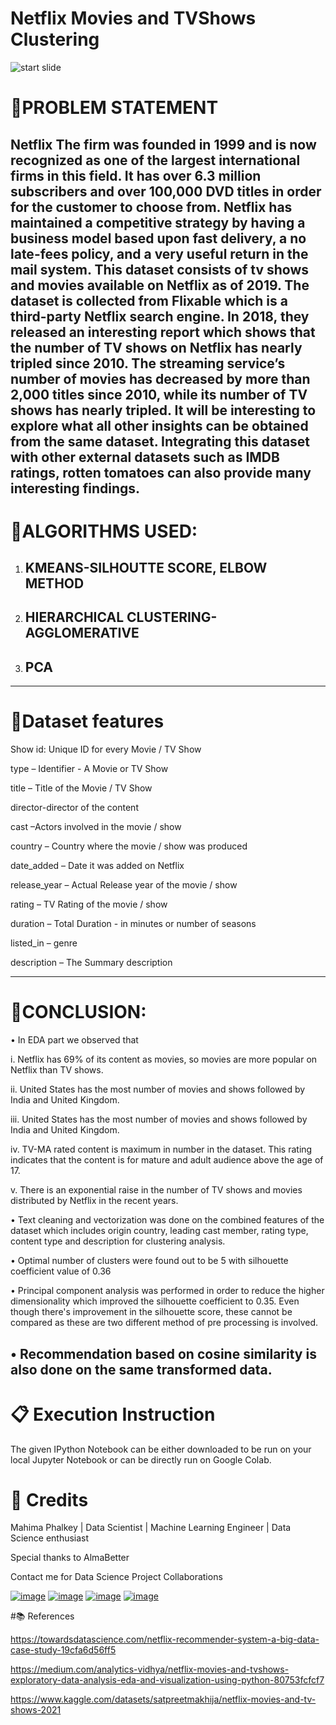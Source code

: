 # Netflix Movies and TVShows Clustering
![start slide](https://www.theclick.gg/wp-content/uploads/2021/08/netflix-gaming-tests.jpg)

# 📖PROBLEM STATEMENT

Netflix The firm was founded in 1999 and is now recognized as one of the largest international firms in this field. It has over 6.3 million subscribers and over 100,000 DVD titles in order for the customer to choose from. Netflix has maintained a competitive strategy by having a business model based upon fast delivery, a no late-fees policy, and a very useful return in the mail system.
 	This dataset consists of tv shows and movies available on Netflix as of 2019. The dataset is collected from Flixable which is a third-party Netflix search engine.  In 2018, they released an interesting report which shows that the number of TV shows on Netflix has nearly tripled since 2010. The streaming service’s number of movies has decreased by more than 2,000 titles since 2010, while its number of TV shows has nearly tripled. It will be interesting to explore what all other insights can be obtained from the same dataset.  Integrating this dataset with other external datasets such as IMDB ratings, rotten tomatoes can also provide many interesting findings.
-----------------------------------------------------
# 📖ALGORITHMS USED:
1.	## KMEANS-SILHOUTTE SCORE, ELBOW METHOD
2.	## HIERARCHICAL CLUSTERING-AGGLOMERATIVE
3.	## PCA
-----------------------------------------------------
# 📖Dataset features
Show id: Unique ID for every Movie / TV Show

type – Identifier - A Movie or TV Show

title – Title of the Movie / TV Show

director-director of the content

cast –Actors involved in the movie / show

country – Country where the movie / show was produced

date_added – Date it was added on Netflix

release_year – Actual Release year of the movie / show

rating – TV Rating of the movie / show

duration – Total Duration - in minutes or number of seasons

listed_in – genre

description – The Summary description

-----------------------------------------------------
# 📖CONCLUSION:

•	In EDA part we observed that

i.	Netflix has 69% of its content as movies, so movies are  more popular on Netflix than TV shows.

ii.	United States has the most number of movies and shows followed by India and United Kingdom.

iii.	United States has the most number of movies and shows followed by India and United Kingdom.

iv.	TV-MA rated content is maximum in number in the dataset. This rating indicates that the content is for mature and adult audience above the age of 17.

v.	There is an exponential raise in the number of TV shows and movies distributed by Netflix in the recent years.

•	Text cleaning and vectorization was done on the combined features of the dataset which includes origin country, leading cast member, rating type, content type and description for clustering analysis.

•	Optimal number of clusters were found out to be 5 with silhouette coefficient value of 0.36

•	Principal component analysis was performed in order to reduce the higher dimensionality which improved the silhouette coefficient to 0.35. Even though there's improvement in the silhouette score, these cannot be compared as these are two different method of pre processing is involved.

•	Recommendation based on cosine similarity is also done on the same transformed data.
-----------------------------------------------------
# 📋 Execution Instruction
The given IPython Notebook can be either downloaded to be run on your local Jupyter Notebook or can be directly run on Google Colab.

# 📜 Credits
Mahima Phalkey | Data Scientist | Machine Learning Engineer | Data Science enthusiast

Special thanks to AlmaBetter

Contact me for Data Science Project Collaborations

[![image](https://user-images.githubusercontent.com/95841292/202914376-d5a83f3d-110a-4476-896e-1da078b185dc.png)](https://www.linkedin.com/in/mahima-phalkey/) [![image](https://user-images.githubusercontent.com/95841292/202914715-787f6ae3-d9f6-491c-9cae-c717131ddebd.png)](https://github.com/Mahima2208) [![image](https://user-images.githubusercontent.com/95841292/202914883-bce71634-6c2b-4305-8020-4b240cb76e41.png)](https://medium.com/@mahimaphalkey) [![image](https://user-images.githubusercontent.com/95841292/202914940-5d5eba71-e45d-4e95-8dfe-65e45d255aec.png)](https://drive.google.com/file/d/1Xi9oBrCjMc3QPGAhFdfO5rnMUssLa7Hw/view?usp=sharing)


#📚 References

https://towardsdatascience.com/netflix-recommender-system-a-big-data-case-study-19cfa6d56ff5

https://medium.com/analytics-vidhya/netflix-movies-and-tvshows-exploratory-data-analysis-eda-and-visualization-using-python-80753fcfcf7

https://www.kaggle.com/datasets/satpreetmakhija/netflix-movies-and-tv-shows-2021

